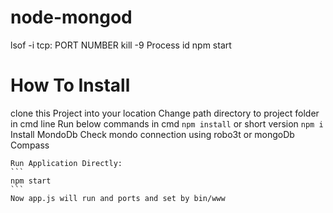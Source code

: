 # node-mongod
lsof -i tcp: PORT NUMBER
kill -9 Process id
npm start
# How To Install
 clone this Project into your location
 Change path directory to project folder in cmd line
 Run below commands in cmd
 	```
	npm install
	```
	or short version
	```
	npm i
	```
	Install MondoDb
	Check mondo connection using robo3t or mongoDb Compass

	Run Application Directly:
	```
	npm start
	```
	Now app.js will run and ports and set by bin/www